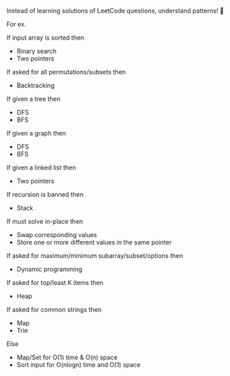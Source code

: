 Instead of learning solutions of LeetCode questions, understand patterns! 🙂

For ex.

If input array is sorted then

- Binary search
- Two pointers

If asked for all permutations/subsets then

- Backtracking

If given a tree then

- DFS
- BFS

If given a graph then

- DFS
- BFS

If given a linked list then

- Two pointers

If recursion is banned then

- Stack

If must solve in-place then

- Swap corresponding values
- Store one or more different values in the same pointer

If asked for maximum/minimum subarray/subset/options then

- Dynamic programming

If asked for top/least K items then

- Heap

If asked for common strings then

- Map
- Trie

Else

- Map/Set for O(1) time & O(n) space
- Sort input for O(nlogn) time and O(1) space
